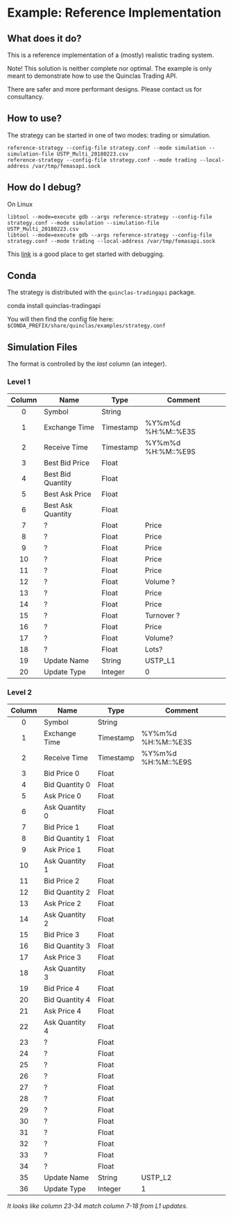 # Example: Reference Implementation

## What does it do?

This is a reference implementation of a (mostly) realistic trading system.

Note!
This solution is neither complete nor optimal.
The example is only meant to demonstrate how to use the Quinclas Trading API.

There are safer and more performant designs.
Please contact us for consultancy.

## How to use?

The strategy can be started in one of two modes: trading or simulation.

	reference-strategy --config-file strategy.conf --mode simulation --simulation-file USTP_Multi_20180223.csv
	reference-strategy --config-file strategy.conf --mode trading --local-address /var/tmp/femasapi.sock

## How do I debug?

On Linux

	libtool --mode=execute gdb --args reference-strategy --config-file strategy.conf --mode simulation --simulation-file USTP_Multi_20180223.csv
	libtool --mode=execute gdb --args reference-strategy --config-file strategy.conf --mode trading --local-address /var/tmp/femasapi.sock

This [link](https://www.gnu.org/software/libtool/manual/html_node/Debugging-executables.html)
is a good place to get started with debugging.

## Conda

The strategy is distributed with the `quinclas-tradingapi` package.

  conda install quinclas-tradingapi

You will then find the config file here: `$CONDA_PREFIX/share/quinclas/examples/strategy.conf`

## Simulation Files

The format is controlled by the *last* column (an integer).

### Level 1

| Column | Name              | Type      | Comment            |
|:------:| ----------------- | --------- | ------------------ |
|      0 | Symbol            | String    |                    |
|      1 | Exchange Time     | Timestamp | %Y%m%d %H:%M::%E3S |
|      2 | Receive Time      | Timestamp | %Y%m%d %H:%M::%E9S |
|      3 | Best Bid Price    | Float     |                    |
|      4 | Best Bid Quantity | Float     |                    |
|      5 | Best Ask Price    | Float     |                    |
|      6 | Best Ask Quantity | Float     |                    |
|      7 | ?                 | Float     | Price              |
|      8 | ?                 | Float     | Price              |
|      9 | ?                 | Float     | Price              |
|     10 | ?                 | Float     | Price              |
|     11 | ?                 | Float     | Price              |
|     12 | ?                 | Float     | Volume ?           |
|     13 | ?                 | Float     | Price              |
|     14 | ?                 | Float     | Price              |
|     15 | ?                 | Float     | Turnover ?         |
|     16 | ?                 | Float     | Price              |
|     17 | ?                 | Float     | Volume?            |
|     18 | ?                 | Float     | Lots?              |
|     19 | Update Name       | String    | USTP\_L1           |
|     20 | Update Type       | Integer   | 0                  |

### Level 2

| Column | Name              | Type      | Comment            |
|:------:| ----------------- | --------- | ------------------ |
|      0 | Symbol            | String    |                    |
|      1 | Exchange Time     | Timestamp | %Y%m%d %H:%M::%E3S |
|      2 | Receive Time      | Timestamp | %Y%m%d %H:%M::%E9S |
|      3 | Bid Price 0       | Float     |                    |
|      4 | Bid Quantity 0    | Float     |                    |
|      5 | Ask Price 0       | Float     |                    |
|      6 | Ask Quantity 0    | Float     |                    |
|      7 | Bid Price 1       | Float     |                    |
|      8 | Bid Quantity 1    | Float     |                    |
|      9 | Ask Price 1       | Float     |                    |
|     10 | Ask Quantity 1    | Float     |                    |
|     11 | Bid Price 2       | Float     |                    |
|     12 | Bid Quantity 2    | Float     |                    |
|     13 | Ask Price 2       | Float     |                    |
|     14 | Ask Quantity 2    | Float     |                    |
|     15 | Bid Price 3       | Float     |                    |
|     16 | Bid Quantity 3    | Float     |                    |
|     17 | Ask Price 3       | Float     |                    |
|     18 | Ask Quantity 3    | Float     |                    |
|     19 | Bid Price 4       | Float     |                    |
|     20 | Bid Quantity 4    | Float     |                    |
|     21 | Ask Price 4       | Float     |                    |
|     22 | Ask Quantity 4    | Float     |                    |
|     23 | ?                 | Float     |                    |
|     24 | ?                 | Float     |                    |
|     25 | ?                 | Float     |                    |
|     26 | ?                 | Float     |                    |
|     27 | ?                 | Float     |                    |
|     28 | ?                 | Float     |                    |
|     29 | ?                 | Float     |                    |
|     30 | ?                 | Float     |                    |
|     31 | ?                 | Float     |                    |
|     32 | ?                 | Float     |                    |
|     33 | ?                 | Float     |                    |
|     34 | ?                 | Float     |                    |
|     35 | Update Name       | String    | USTP\_L2           |
|     36 | Update Type       | Integer   | 1                  |

*It looks like column 23-34 match column 7-18 from L1 updates*.
